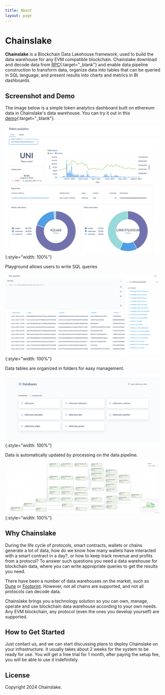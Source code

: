 ```yaml
---
title: About
layout: page
---
```


# Chainslake

**Chainslake** is a Blockchain Data Lakehouse framework, used to build the data warehouse for any EVM compatible blockchain. Chainslake download and decode data from [RPC](https://ethereum.org/vi/developers/docs/apis/json-rpc/){:target="_blank"} and enable data pipeline construction to transform data, organize data into tables that can be queried in SQL language, and present results into charts and metrics in BI dashboards.

## Screenshot and Demo

The image below is a simple token analytics dashboard built on ethereum data in Chainslake's data warehouse. You can try it out in this [demo](https://metabase.chainslake.io/public/dashboard/db6301d1-9043-43fe-9c3e-ad2729d9b28e){:target="_blank"}.

![Data analyst](/assets/images/pages/data-analyst.png){:style="width: 100%"}

Playground allows users to write SQL queries

![Query playground](/assets/images/pages/query-playground.png){:style="width: 100%"}

Data tables are organized in folders for easy management.

![Data catalog](/assets/images/pages/data-catalog.png){:style="width: 100%"}

Data is automatically updated by processing on the data pipeline.

![Data pipeline](/assets/images/pages/data-pipeline.png){:style="width: 100%"}

## Why Chainslake

During the life cycle of protocols, smart contracts, wallets or chains generate a lot of data, how do we know how many wallets have interacted with a smart contract in a day?, or how to keep track revenue and profits from a protocol? To answer such questions you need a data warehouse for blockchain data, where you can write appropriate queries to get the results you need.

There have been a number of data warehouses on the market, such as [Dune](https://dune.com/) or [Footprint](https://www.footprint.network/). However, not all chains are supported, and not all protocols can decode data.

Chainslake brings you a technology solution so you can own, manage, operate and use blockchain data warehouse according to your own needs. Any EVM blockchain, any protocol (even the ones you develop yourself) are supported.

## How to Get Started

Just contact us, and we can start discussing plans to deploy Chainslake on your infrastructure. It usually takes about 2 weeks for the system to be ready for use. You will get a free trial for 1 month, after paying the setup fee, you will be able to use it indefinitely.

## License

Copyright 2024 Chainslake.
